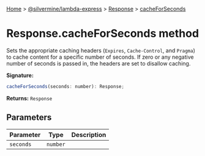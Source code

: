 [Home](./index) &gt; [@silvermine/lambda-express](./lambda-express.md) &gt; [Response](./lambda-express.response.md) &gt; [cacheForSeconds](./lambda-express.response.cacheforseconds.md)

# Response.cacheForSeconds method

Sets the appropriate caching headers (`Expires`<!-- -->, `Cache-Control`<!-- -->, and `Pragma`<!-- -->) to cache content for a specific number of seconds. If zero or any negative number of seconds is passed in, the headers are set to disallow caching.

**Signature:**
```javascript
cacheForSeconds(seconds: number): Response;
```
**Returns:** `Response`

## Parameters

|  Parameter | Type | Description |
|  --- | --- | --- |
|  `seconds` | `number` |  |

